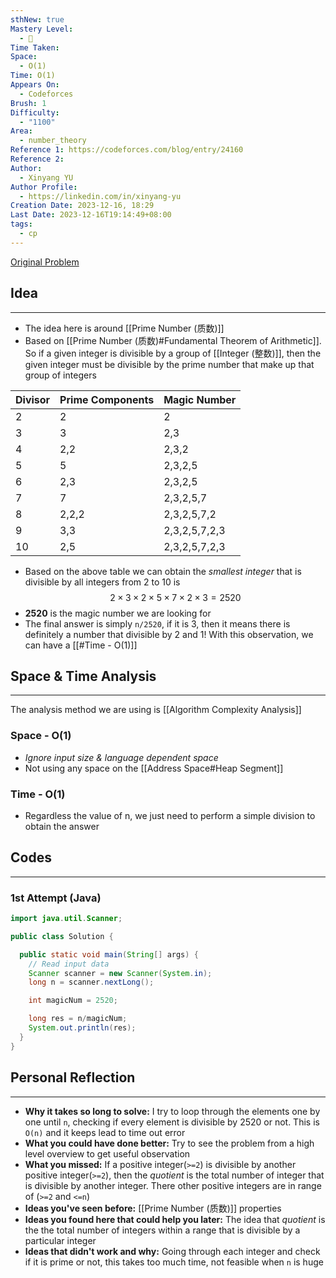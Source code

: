 ```yaml
---
sthNew: true
Mastery Level:
  - 📘
Time Taken: 
Space:
  - O(1)
Time: O(1)
Appears On:
  - Codeforces
Brush: 1
Difficulty:
  - "1100"
Area:
  - number_theory
Reference 1: https://codeforces.com/blog/entry/24160
Reference 2: 
Author:
  - Xinyang YU
Author Profile:
  - https://linkedin.com/in/xinyang-yu
Creation Date: 2023-12-16, 18:29
Last Date: 2023-12-16T19:14:49+08:00
tags:
  - cp
---
```

[Original Problem](https://codeforces.com/problemset/problem/630/J)
## Idea
---
- The idea here is around [[Prime Number (质数)]]
- Based on [[Prime Number (质数)#Fundamental Theorem of Arithmetic]]. So if a given integer is divisible by a group of [[Integer (整数)]], then the given integer must be divisible by the prime number that make up that group of integers

| Divisor | Prime Components | Magic Number  |
| ------- | ---------------- | ------------- |
| 2       | 2                | 2             |
| 3       | 3                | 2,3           |
| 4       | 2,2              | 2,3,2         |
| 5       | 5                | 2,3,2,5       |
| 6       | 2,3              | 2,3,2,5       |
| 7       | 7                | 2,3,2,5,7    |
| 8       | 2,2,2            | 2,3,2,5,7,2   |
| 9       | 3,3              | 2,3,2,5,7,2,3 |
| 10      | 2,5              | 2,3,2,5,7,2,3              |
- Based on the above table we can obtain the *smallest integer* that is divisible  by all integers from 2 to 10 is 
$$
2 \times 3 \times 2 \times 5 \times 7 \times 2 \times 3 = 2520
$$
- **2520** is the magic number we are looking for
- The final answer is simply `n/2520`, if it is 3, then it means there is definitely a number that divisible by 2 and 1! With this observation, we can have a [[#Time - O(1)]]

## Space & Time Analysis
---
The analysis method we are using is [[Algorithm Complexity Analysis]]
### Space - O(1)
- *Ignore input size & language dependent space*
- Not using any space on the [[Address Space#Heap Segment]]
### Time - O(1)
- Regardless the value of n, we just need to perform a simple division to obtain the answer
 

## Codes
---
### 1st Attempt (Java)
```java
import java.util.Scanner;

public class Solution {

  public static void main(String[] args) {
    // Read input data
    Scanner scanner = new Scanner(System.in);
    long n = scanner.nextLong();

    int magicNum = 2520;

    long res = n/magicNum;
    System.out.println(res);
  }
}
```

## Personal Reflection
---
- **Why it takes so long to solve:** I try to loop through the elements one by one until `n`, checking if every element is divisible by 2520 or not. This is `O(n)` and it keeps lead to time out error
- **What you could have done better:** Try to see the problem from a high level overview to get useful observation
- **What you missed:** If a positive integer(`>=2`) is divisible by another positive integer(`>=2`), then the *quotient* is the total number of integer that is divisible by another integer. There other positive integers are in range of (`>=2` and `<=n`)
- **Ideas you've seen before:** [[Prime Number (质数)]] properties 
- **Ideas you found here that could help you later:** The idea that *quotient* is the the total number of integers within a range that is divisible by a particular integer
- **Ideas that didn't work and why:** Going through each integer and check if it is prime or not, this takes too much time, not feasible when `n` is huge